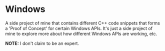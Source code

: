 # Windows
A side project of mine that contains different C++ code snippets that forms a 'Proof of Concept' for certain Windows APIs. It's just a side project of mine to explore more about how different Windows APIs are working, etc.

**NOTE:** I don't claim to be an expert.
